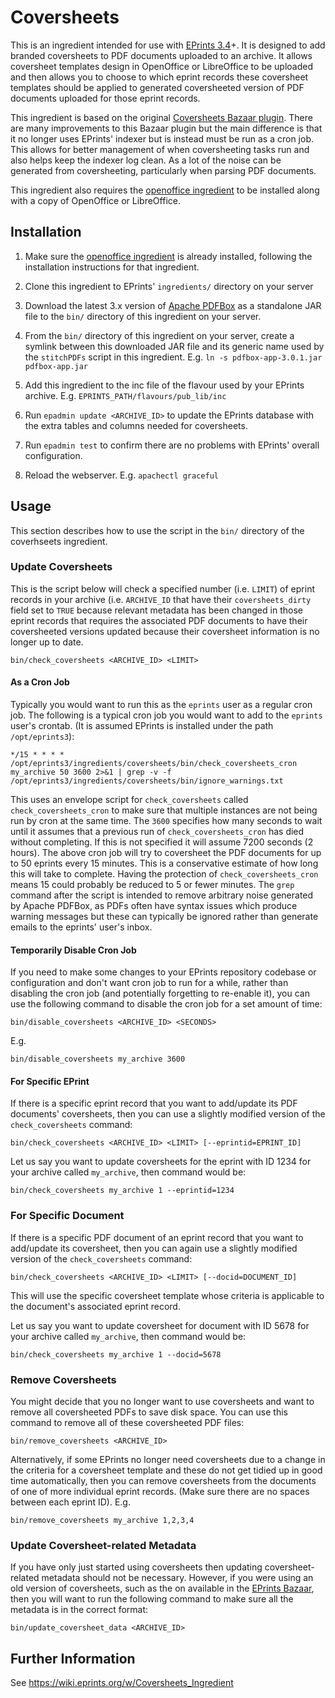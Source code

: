 # Coversheets

This is an ingredient intended for use with [EPrints 3.4](https://github.com/eprints/eprints3.4)+. It is designed to add branded coversheets to PDF documents uploaded to an archive.  It allows coversheet templates design in OpenOffice or LibreOffice to be uploaded and then allows you to choose to which eprint records these coversheet templates should be applied to generated coversheeted version of PDF documents uploaded for those eprint records.

This ingredient is based on the original [Coversheets Bazaar plugin](https://bazaar.eprints.org/350/).  There are many improvements to this Bazaar plugin but the main difference is that it no longer uses EPrints' indexer but is instead must be run as a cron job. This allows for better management of when coversheeting tasks run and also helps keep the indexer log clean.  As a lot of the noise can be generated from coversheeting, particularly when parsing PDF documents.

This ingredient also requires the [openoffice ingredient](https://github.com/eprints/openoffice) to be installed along with a copy of OpenOffice or LibreOffice.


## Installation

1. Make sure the [openoffice ingredient](https://github.com/eprints/openoffice) is already installed, following the installation instructions for that ingredient.

2. Clone this ingredient to EPrints' `ingredients/` directory on your server

3. Download the latest 3.x version of [Apache PDFBox](https://pdfbox.apache.org/download.html) as a standalone JAR file to the `bin/` directory of this ingredient on your server.

4. From the `bin/` directory of this ingredient on your server, create a symlink between this downloaded JAR file and its generic name used by the `stitchPDFs` script in this ingredient. E.g. `ln -s pdfbox-app-3.0.1.jar pdfbox-app.jar`

5. Add this ingredient to the inc file of the flavour used by your EPrints archive.  E.g. `EPRINTS_PATH/flavours/pub_lib/inc`

6. Run `epadmin update <ARCHIVE_ID>` to update the EPrints database with the extra tables and columns needed for coversheets.

7. Run `epadmin test` to confirm there are no problems with EPrints' overall configuration.

8. Reload the webserver. E.g. `apachectl graceful`


## Usage

This section describes how to use the script in the `bin/` directory of the coverhseets ingredient. 

### Update Coversheets

This is the script below will check a specified number (i.e. `LIMIT`) of eprint records in your archive (i.e. `ARCHIVE_ID` that have their `coversheets_dirty` field set to `TRUE` because relevant metadata has been changed in those eprint records that requires the associated PDF documents to have their coversheeted versions updated because their coversheet information is no longer up to date.
```
bin/check_coversheets <ARCHIVE_ID> <LIMIT>
```

#### As a Cron Job 
Typically you would want to run this as the `eprints` user as a regular cron job.  The following is a typical cron job you would want to add to the `eprints` user's crontab. (It is assumed EPrints is installed under the path `/opt/eprints3`):

```
*/15 * * * * /opt/eprints3/ingredients/coversheets/bin/check_coversheets_cron my_archive 50 3600 2>&1 | grep -v -f /opt/eprints3/ingredients/coversheets/bin/ignore_warnings.txt
```
This uses an envelope script for `check_coversheets` called `check_coversheets_cron` to make sure that multiple instances are not being run by cron at the same time. The `3600` specifies how many seconds to wait until it assumes that a previous run of `check_coversheets_cron` has died without completing.  If this is not specified it will assume 7200 seconds (2 hours). The above cron job will try to coversheet the PDF documents for up to 50 eprints every 15 minutes.  This is a conservative estimate of how long this will take to complete.  Having the protection of `check_coversheets_cron` means 15 could probably be reduced to 5 or fewer minutes.  The `grep` command after the script is intended to remove arbitrary noise generated by Apache PDFBox, as PDFs often have syntax issues which produce warning messages but these can typically be ignored rather than generate emails to the eprints' user's inbox.

#### Temporarily Disable Cron Job
If you need to make some changes to your EPrints repository codebase or configuration and don't want cron job to run for a while, rather than disabling the cron job (and potentially forgetting to re-enable it), you can use the following command to disable the cron job for a set amount of time:
```
bin/disable_coversheets <ARCHIVE_ID> <SECONDS>
```
E.g. 
```
bin/disable_coversheets my_archive 3600
```

#### For Specific EPrint
If there is a specific eprint record that you want to add/update its PDF documents' coversheets, then you can use a slightly modified version of the `check_coversheets` command:

```
bin/check_coversheets <ARCHIVE_ID> <LIMIT> [--eprintid=EPRINT_ID]
```
Let us say you want to update coversheets for the eprint with ID 1234 for your archive called `my_archive`, then command would be:

```
bin/check_coversheets my_archive 1 --eprintid=1234
```

### For Specific Document
If there is a specific PDF document of an eprint record that you want to add/update its coversheet, then you can again use a slightly modified version of the `check_coversheets` command:

```
bin/check_coversheets <ARCHIVE_ID> <LIMIT> [--docid=DOCUMENT_ID]
```
This will use the specific coversheet template whose criteria is applicable to the document's associated eprint record.  

Let us say you want to update coversheet for document with ID 5678 for your archive called `my_archive`, then command would be:

```
bin/check_coversheets my_archive 1 --docid=5678
```


### Remove Coversheets 

You might decide that you no longer want to use coversheets and want to remove all coversheeted PDFs to save disk space.  You can use this command to remove all of these coversheeted PDF files:
```
bin/remove_coversheets <ARCHIVE_ID>
```
Alternatively, if some EPrints no longer need coversheets due to a change in the criteria for a coversheet template and these do not get tidied up in good time automatically, then you can remove coversheets from the documents of one of more individual eprint records. (Make sure there are no spaces between each eprint ID).  E.g. 
```
bin/remove_coversheets my_archive 1,2,3,4
```


### Update Coversheet-related Metadata
If you have only just started using coversheets then updating coversheet-related metadata should not be necessary.  However, if you were using an old version of coversheets, such as the on available in the [EPrints Bazaar](https://bazaar.eprints.org/350/), then you will want to run the following command to make sure all the metadata is in the correct format:
```
bin/update_coversheet_data <ARCHIVE_ID>
```


## Further Information

See https://wiki.eprints.org/w/Coversheets_Ingredient
